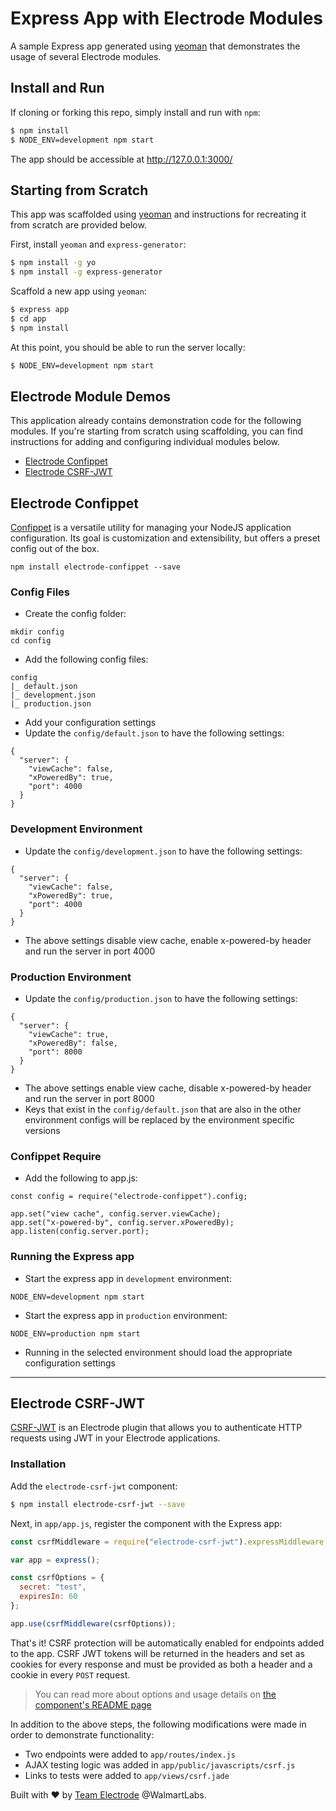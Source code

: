 # Express App with Electrode Modules
A sample Express app generated using [yeoman](http://yeoman.io) that demonstrates the usage of several Electrode modules.

## Install and Run

If cloning or forking this repo, simply install and run with `npm`:

```bash
$ npm install
$ NODE_ENV=development npm start
```

The app should be accessible at http://127.0.0.1:3000/

## Starting from Scratch

This app was scaffolded using [yeoman](yeoman.io) and instructions for recreating it from scratch are provided below.

First, install `yeoman` and `express-generator`:

```bash
$ npm install -g yo
$ npm install -g express-generator
```

Scaffold a new app using `yeoman`:

```bash
$ express app
$ cd app
$ npm install
```

At this point, you should be able to run the server locally:

```bash
$ NODE_ENV=development npm start
```

## Electrode Module Demos

This application already contains demonstration code for the following modules. If you're starting from scratch using scaffolding, you can find instructions for adding and configuring individual modules below.

- [Electrode Confippet](#electrode-confippet)
- [Electrode CSRF-JWT](#electrode-csrf-jwt)


## Electrode Confippet
[Confippet](https://github.com/electrode-io/electrode-confippet) is a versatile utility for managing your NodeJS application configuration. Its goal is customization and extensibility, but offers a preset config out of the box.

```
npm install electrode-confippet --save
```

### Config Files
- Create the config folder:

```
mkdir config
cd config
```

- Add the following config files:

```
config
|_ default.json
|_ development.json
|_ production.json
```

- Add your configuration settings
- Update the `config/default.json` to have the following settings:

```
{
  "server": {
    "viewCache": false,
    "xPoweredBy": true,
    "port": 4000
  }
}
```

### Development Environment
- Update the `config/development.json` to have the following settings:

```
{
  "server": {
    "viewCache": false,
    "xPoweredBy": true,
    "port": 4000
  }
}
```

- The above settings disable view cache, enable x-powered-by header and run the server in port 4000

### Production Environment
- Update the `config/production.json` to have the following settings:

```
{
  "server": {
    "viewCache": true,
    "xPoweredBy": false,
    "port": 8000
  }
}
```

- The above settings enable view cache, disable x-powered-by header and run the server in port 8000
- Keys that exist in the `config/default.json` that are also in the other environment configs will be replaced by the environment specific versions

### Confippet Require
- Add the following to app.js:

```
const config = require("electrode-confippet").config;

app.set("view cache", config.server.viewCache);
app.set("x-powered-by", config.server.xPoweredBy);
app.listen(config.server.port);
```

### Running the Express app
- Start the express app in `development` environment:

```
NODE_ENV=development npm start
```

- Start the express app in `production` environment:

```
NODE_ENV=production npm start
```

- Running in the selected environment should load the appropriate configuration settings

---

## Electrode CSRF-JWT

[CSRF-JWT](https://github.com/electrode-io/electrode-csrf-jwt) is an Electrode plugin that allows you to authenticate HTTP requests using JWT in your Electrode applications.

### Installation

Add the `electrode-csrf-jwt` component:

```bash
$ npm install electrode-csrf-jwt --save
```

Next, in `app/app.js`, register the component with the Express app:

```javascript
const csrfMiddleware = require("electrode-csrf-jwt").expressMiddleware;

var app = express();

const csrfOptions = {
  secret: "test",
  expiresIn: 60
};

app.use(csrfMiddleware(csrfOptions));

```

That's it! CSRF protection will be automatically enabled for endpoints added to the app. CSRF JWT tokens will be returned in the headers and set as cookies for every response and must be provided as both a header and a cookie in every `POST` request.

> You can read more about options and usage details on [the component's README page](https://github.com/electrode-io/electrode-csrf-jwt#usage)

In addition to the above steps, the following modifications were made in order to demonstrate functionality:

* Two endpoints were added to `app/routes/index.js`
* AJAX testing logic was added in `app/public/javascripts/csrf.js`
* Links to tests were added to `app/views/csrf.jade`

Built with :heart: by [Team Electrode](https://github.com/orgs/electrode-io/people) @WalmartLabs.
